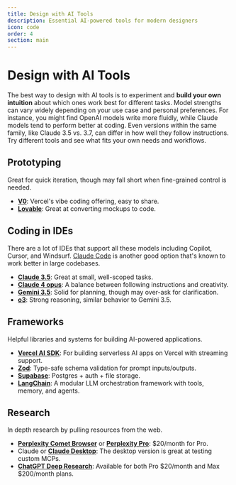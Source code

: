 ```yaml
---
title: Design with AI Tools
description: Essential AI-powered tools for modern designers
icon: code
order: 4
section: main
---
```


# Design with AI Tools

The best way to design with AI tools is to experiment and **build your own intuition** about which ones work best for different tasks. Model strengths can vary widely depending on your use case and personal preferences. For instance, you might find OpenAI models write more fluidly, while Claude models tend to perform better at coding. Even versions within the same family, like Claude 3.5 vs. 3.7, can differ in how well they follow instructions. Try different tools and see what fits your own needs and workflows.

## Prototyping

Great for quick iteration, though may fall short when fine-grained control is needed.

- **[V0](https://v0.dev/)**: Vercel's vibe coding offering, easy to share.
- **[Lovable](https://www.lovable.dev/)**: Great at converting mockups to code.

## Coding in IDEs

There are a lot of IDEs that support all these models including Copilot, Cursor, and Windsurf. [Claude Code](https://www.anthropic.com/news/claude-code) is another good option that's known to work better in large codebases.

- **[Claude 3.5](https://www.anthropic.com/news/claude-3-5)**: Great at small, well-scoped tasks.
- **[Claude 4 opus](https://www.anthropic.com/news/claude-opus)**: A balance between following instructions and creativity.
- **[Gemini 3.5](https://gemini.google.com/models/gemini-3.5-flash)**: Solid for planning, though may over-ask for clarification.
- **[o3](https://www.openai.com/o3/)**: Strong reasoning, similar behavior to Gemini 3.5.

## Frameworks

Helpful libraries and systems for building AI-powered applications.

- **[Vercel AI SDK](https://sdk.vercel.ai/)**: For building serverless AI apps on Vercel with streaming support.
- **[Zod](https://zod.dev/)**: Type-safe schema validation for prompt inputs/outputs.
- **[Supabase](https://supabase.com)**: Postgres + auth + file storage.
- **[LangChain](https://www.langchain.com/)**: A modular LLM orchestration framework with tools, memory, and agents.

## Research

In depth research by pulling resources from the web.

- **[Perplexity Comet Browser](https://comet.perplexity.ai/)** or **[Perplexity Pro](https://www.perplexity.ai/)**: $20/month for Pro.
- Claude or **[Claude Desktop](https://www.anthropic.com/news/claude-desktop)**: The desktop version is great at testing custom MCPs.
- **[ChatGPT Deep Research](https://www.perplexity.ai/)**: Available for both Pro $20/month and Max $200/month plans.

<!--

## Image Generation Tools

### Midjourney

Best for: Artistic and creative imagery

{% codetabs examples=[
  {
    "language": "text",
    "label": "Basic Prompt",
    "code": "/imagine modern office space, minimalist design, natural lighting --ar 16:9"
  },
  {
    "language": "text",
    "label": "Advanced Prompt",
    "code": "/imagine contemporary coworking space interior design, Scandinavian minimalism, abundant natural light through floor-to-ceiling windows, white oak furniture, sage green accents, plants, warm atmosphere, architectural photography style --ar 16:9 --v 6"
  }
] /%}

### DALL-E 3

Best for: Precise, instruction-following imagery

```text
Prompt structure:
[Subject] + [Style] + [Composition] + [Details]

Example:
"A mobile app interface for plant care,
clean iOS design style,
centered layout with green accent colors,
showing watering reminders and plant health status"
```

## Text & Copy Tools

### ChatGPT

Perfect for UX writing and content creation.

{% callout type="info" title="Pro Tip" %}
Create a custom GPT with your brand voice guidelines for consistent copy across projects.
{% /callout %}

````markdown
```-->
